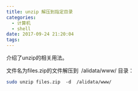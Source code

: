 ```yaml
---
title: unzip 解压到指定目录
categories:
  - 计算机
  - shell
date: 2017-09-24 21:20:04
tags:
---
```

介绍了unzip的相关用法。
<!-- more -->
文件名为files.zip的文件解压到  /alidata/www/ 目录：
``` bash
sudo unzip files.zip  -d  /alidata/www/
```